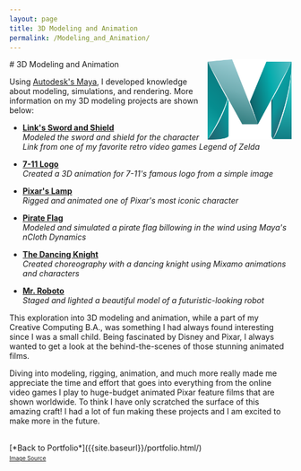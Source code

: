 ```yaml
---
layout: page
title: 3D Modeling and Animation
permalink: /Modeling_and_Animation/
---
```

<img align="right" src="/assets/MayaLogo.png" style="width:150px;">
# 3D Modeling and Animation

Using <a href="https://www.autodesk.com/products/maya/overview?support=ADVANCED&plc=MAYA&term=1-YEAR&quantity=1">Autodesk's Maya</a>, I developed knowledge about modeling, simulations, and rendering. More information on my 3D modeling projects are shown below:

* [**Link's Sword and Shield**]({{site.baseurl}}/Link_Sword_and_Shield/) <br>
    *Modeled the sword and shield for the character Link from one of my favorite retro video games Legend of Zelda*

* [**7-11 Logo**]({{site.baseurl}}/Seven_Eleven_Logo/) <br>
    *Created a 3D animation for 7-11's famous logo from a simple image*

* [**Pixar's Lamp**]({{site.baseurl}}/Pixar_Lamp/) <br>
    *Rigged and animated one of Pixar's most iconic character*

<!---

* [**MASH Particles**]({{site.baseurl}}/MASH_Particles/) <br>
    *Utilized Arnold's built in MASH functions to create pulse, trail, and outline particle effects*

-->

* [**Pirate Flag**]({{site.baseurl}}/Pirate_Flag/) <br>
    *Modeled and simulated a pirate flag billowing in the wind using Maya's nCloth Dynamics*

* [**The Dancing Knight**]({{site.baseurl}}/Dancing_Knight/) <br>
    *Created choreography with a dancing knight using Mixamo animations and characters*

* [**Mr. Roboto**]({{site.baseurl}}/Robot_Render/) <br>
    *Staged and lighted a beautiful model of a futuristic-looking robot*

This exploration into 3D modeling and animation, while a part of my Creative Computing B.A., was something I had always found interesting since I was a small child. Being fascinated by Disney and Pixar, I always wanted to get a look at the behind-the-scenes of those stunning animated films. 

Diving into modeling, rigging, animation, and much more really made me appreciate the time and effort that goes into everything from the online video games I play to huge-budget animated Pixar feature films that are shown worldwide. To think I have only scratched the surface of this amazing craft! I had a lot of fun making these projects and I am excited to make more in the future.

<br>
[*Back to Portfolio*]({{site.baseurl}}/portfolio.html/)

<br>
<font size="1"><a href="https://www.google.com/url?sa=i&url=https%3A%2F%2Fwww.pinterest.com%2Fpin%2F758786237194760934%2F&psig=AOvVaw1KeeK825oRpSSmAdi62kx9&ust=1607301535692000&source=images&cd=vfe&ved=0CAIQjRxqFwoTCODIv_qOuO0CFQAAAAAdAAAAABAD">Image Source</a></font>